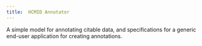 ```yaml
---
title:  HCMID Annotator
---
```



A simple model for annotating citable data, and specifications for a generic end-user application for creating annotations.

